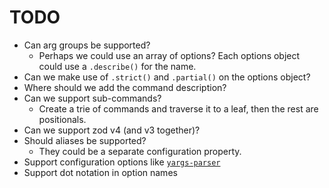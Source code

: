 # TODO

-   Can arg groups be supported?
    -   Perhaps we could use an array of options? Each options object could use a `.describe()` for the name.
-   Can we make use of `.strict()` and `.partial()` on the options object?
-   Where should we add the command description?
-   Can we support sub-commands?
    -   Create a trie of commands and traverse it to a leaf, then the rest are positionals.
-   Can we support zod v4 (and v3 together)?
-   Should aliases be supported?
    -   They could be a separate configuration property.
-   Support configuration options like [`yargs-parser`](https://www.npmjs.com/package/yargs-parser#configuration)
-   Support dot notation in option names
